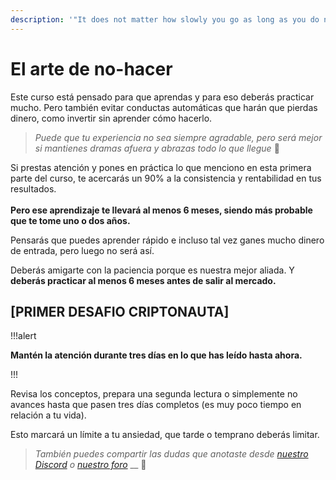 ```yaml
---
description: '"It does not matter how slowly you go as long as you do not stop.'' -Confucio'
---
```


# El arte de no-hacer

Este curso está pensado para que aprendas y para eso deberás practicar mucho. Pero también evitar conductas automáticas que harán que pierdas dinero, como invertir sin aprender cómo hacerlo.

> _Puede que tu experiencia no sea siempre agradable, pero será mejor si mantienes dramas afuera y abrazas todo lo que llegue_ 🙂

Si prestas atención y pones en práctica lo que menciono en esta primera parte del curso, te acercarás un 90% a la consistencia y rentabilidad en tus resultados.\
\
**Pero ese aprendizaje te llevará al menos 6 meses, siendo más probable que te tome uno o dos años.**

Pensarás que puedes aprender rápido e incluso tal vez ganes mucho dinero de entrada, pero luego no será así.

Deberás amigarte con la paciencia porque es nuestra mejor aliada. Y **deberás practicar al menos 6 meses antes de salir al mercado.**

## **\[PRIMER DESAFIO CRIPTONAUTA]**

!!!alert

**Mantén la atención durante tres días en lo que has leído hasta ahora.**

!!!

Revisa los conceptos, prepara una segunda lectura o simplemente no avances hasta que pasen tres días completos (es muy poco tiempo en relación a tu vida).

Esto marcará un límite a tu ansiedad, que tarde o temprano deberás limitar.

> _También puedes compartir las dudas que anotaste desde_ [_nuestro Discord_](https://discord.criptonautas.co) _o_ [_nuestro foro_](https://comunidad.criptonautas.co) __ 💪
